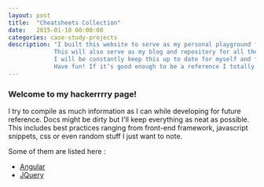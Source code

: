 ```yaml
---
layout: post
title:  "Cheatsheets Collection"
date:   2015-01-10 00:00:00
categories: case-study-projects
description: "I built this website to serve as my personal playground for developing my front-end skills.
             This will also serve as my blog and repository for all the notes/cheatsheets I do during my development.
             I will be constantly keep this up to date for myself and for all who wanted to contribute to my docs.
             Have fun! If it’s good enough to be a reference I totally approve of it!"
---
```


### Welcome to my hackerrrry page!

I try to compile as much information as I can while developing for future
reference. Docs might be dirty but I'll keep everything as neat as possible.
This includes best practices ranging from front-end framework, javascript
snippets, css or even random stuff I just want to note.

Some of them are listed here :

*  [Angular](/cheatsheets/angular)
*  [JQuery](/cheatsheets/jquery)



